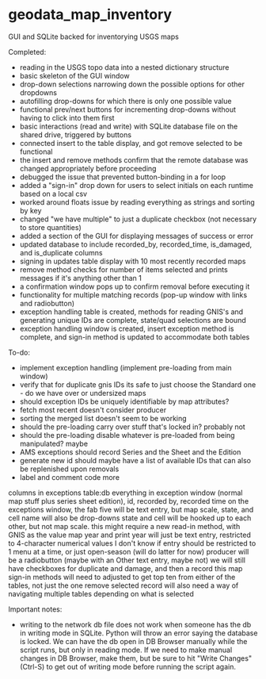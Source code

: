 # geodata_map_inventory
GUI and SQLite backed for inventorying USGS maps

Completed:
- reading in the USGS topo data into a nested dictionary structure
- basic skeleton of the GUI window
- drop-down selections narrowing down the possible options for other dropdowns
- autofilling drop-downs for which there is only one possible value
- functional prev/next buttons for incrementing drop-downs without having to click into them first
- basic interactions (read and write) with SQLite database file on the shared drive, triggered by buttons
- connected insert to the table display, and got remove selected to be functional
- the insert and remove methods confirm that the remote database was changed appropriately before proceeding
- debugged the issue that prevented button-binding in a for loop
- added a "sign-in" drop down for users to select initials on each runtime based on a local csv
- worked around floats issue by reading everything as strings and sorting by key
- changed "we have multiple" to just a duplicate checkbox (not necessary to store quantities)
- added a section of the GUI for displaying messages of success or error
- updated database to include recorded_by, recorded_time, is_damaged, and is_duplicate columns
- signing in updates table display with 10 most recently recorded maps
- remove method checks for number of items selected and prints messages if it's anything other than 1
- a confirmation window pops up to confirm removal before executing it
- functionality for multiple matching records (pop-up window with links and radiobutton)
- exception handling table is created, methods for reading GNIS's and generating unique IDs are complete, state/quad selections are bound
- exception handling window is created, insert exception method is complete, and sign-in method is updated to accommodate both tables

To-do:
- implement exception handling (implement pre-loading from main window)
- verify that for duplicate gnis IDs its safe to just choose the Standard one - do we have over or undersized maps
- should exception IDs be uniquely identifiable by map attributes?
- fetch most recent doesn't consider producer
- sorting the merged list doesn't seem to be working
- should the pre-loading carry over stuff that's locked in? probably not
- should the pre-loading disable whatever is pre-loaded from being manipulated? maybe
- AMS exceptions should record Series and the Sheet and the Edition
- generate new id should maybe have a list of available IDs that can also be replenished upon removals
- label and comment code more

columns in exceptions table:db everything in exception window (normal map stuff plus series sheet edition), id, recorded by, recorded time
on the exceptions window, the fab five will be text entry, but map scale, state, and cell name will also be drop-downs
state and cell will be hooked up to each other, but not map scale.  this might require a new read-in method, with GNIS as the value
map year and print year will just be text entry, restricted to 4-character numerical values
I don't know if entry should be restricted to 1 menu at a time, or just open-season (will do latter for now)
producer will be a radiobutton (maybe with an Other text entry, maybe not)
we will still have checkboxes for duplicate and damage, and then a record this map
sign-in methods will need to adjusted to get top ten from either of the tables, not just the one
remove selected record will also need a way of navigating multiple tables depending on what is selected

Important notes:
- writing to the network db file does not work when someone has the db in writing
mode in SQLite.  Python will throw an error saying the database is locked. We can
have the db open in DB Browser manually while the script runs, but only in reading mode. 
If we need to make manual changes in DB Browser, make them, but be sure to hit 
"Write Changes" (Ctrl-S) to get out of writing mode before running the script again. 
